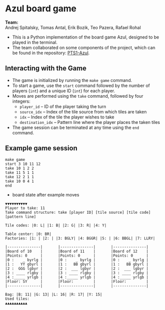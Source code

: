 # Azul board game

**Team:**  
Andrej Spitalsky, Tomas Antal, Erik Bozik, Teo Pazera, Rafael Rohal  

- This is a Python implementation of the board game Azul, designed to be played in the terminal.  
- The team collaborated on some components of the project, which can be found in the repository: [PTS1-Azul](https://github.com/spitalskya/PTS1-Azul).  

## Interacting with the Game  

- The game is initialized by running the `make game` command.  
- To start a game, use the `start` command followed by the number of players (`int`) and a unique ID (`int`) for each player.  
- Moves are performed using the `take` command, followed by four integers:  
  - `player_id` – ID of the player taking the turn  
  - `source_idx` – Index of the tile source from which tiles are taken  
  - `idx` – Index of the tile the player wishes to take  
  - `destination_idx` – Pattern line where the player places the taken tiles  
- The game session can be terminated at any time using the `end` command.  

## Example game session

```shell
make game
start 3 10 11 12
take 10 1 2 2
take 11 5 1 1
take 12 2 1 1
take 10 0 4 1
end
```

- board state after example moves

```shell
▼▼▼▼▼▼▼▼▼▼
Player to take: 11
Take command structure: take [player ID] [tile source] [tile code] [pattern line]

Tile codes: |0: L| |1: B| |2: G| |3: R| |4: Y|

Table center: |0: BR|
Factories: |1: | |2: | |3: BGLY| |4: BGGR| |5: | |6: BBGL| |7: LLRY|

|---------------|       |---------------|       |---------------|
|Board of 10    |       |Board of 11    |       |Board of 12    |
|Points: 0      |       |Points: 0      |       |Points: 0      |
|0 :    _ byrlg |       |0 :    _ byrlg |       |0 :    _ byrlg |
|1 :   YY gbyrl |       |1 :   BB gbyrl |       |1 :   BB gbyrl |
|2 :  GGG lgbyr |       |2 :  ___ lgbyr |       |2 :  ___ lgbyr |
|3 : ____ rlgby |       |3 : ____ rlgby |       |3 : ____ rlgby |
|4 :_____ yrlgb |       |4 :_____ yrlgb |       |4 :_____ yrlgb |
|Floor: SY      |       |Floor:         |       |Floor:         |
|---------------|       |---------------|       |---------------|

Bag: |B: 11| |G: 13| |L: 16| |R: 17| |Y: 15|
Used tiles:
▲▲▲▲▲▲▲▲▲▲
```
